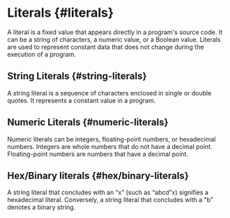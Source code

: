 # Literals {#literals}

A literal is a fixed value that appears directly in a program's source code. It can be a string of characters, a numeric value, or a Boolean value. Literals are used to represent constant data that does not change during the execution of a program.

## **String Literals** {#string-literals}

A string literal is a sequence of characters enclosed in single or double quotes. It represents a constant value in a program.

## **Numeric Literals** {#numeric-literals}

Numeric literals can be integers, floating-point numbers, or hexadecimal numbers. Integers are whole numbers that do not have a decimal point. Floating-point numbers are numbers that have a decimal point.

## **Hex/Binary literals** {#hex/binary-literals}

A string literal that concludes with an “x” (such as “abcd”x) signifies a hexadecimal literal. Conversely, a string literal that concludes with a "b" denotes a binary string.
